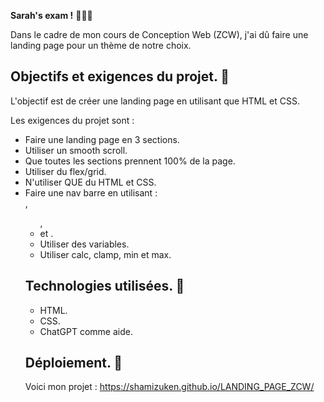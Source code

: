**Sarah's exam !** 👩🏻‍💻

Dans le cadre de mon cours de Conception Web (ZCW), j'ai dû faire une landing page pour un thème de notre choix. 

## **Objectifs et exigences du projet.** 🎯

L'objectif est de créer une landing page en utilisant que HTML et CSS. 

Les exigences du projet sont :
- Faire une landing page en 3 sections.
- Utiliser un smooth scroll.
- Que toutes les sections prennent 100% de la page.
- Utiliser du flex/grid.
- N'utiliser QUE du HTML et CSS.
- Faire une nav barre en utilisant : <nav>, <ul>, <li> et <a>.
- Utiliser des variables.
- Utiliser calc, clamp, min et max.

## **Technologies utilisées.** 🤖

- HTML.
- CSS.
- ChatGPT comme aide.

## **Déploiement.** 🔗

Voici mon projet : https://shamizuken.github.io/LANDING_PAGE_ZCW/

